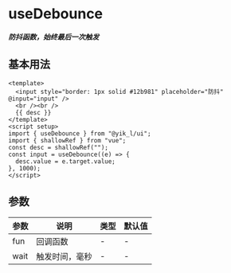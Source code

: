<!--
 * @Author: 刘岩 15136056318@163.com
 * @Date: 2023-09-06 21:05:17
 * @LastEditors: 刘岩 15136056318@163.com
 * @LastEditTime: 2023-09-10 08:03:33
 * @FilePath: /yik-ui-word/docs/useDebounce_.md
 * @Description:
-->
<script setup>
  import UseDebounce from './comps/UseDebounce.vue'
</script>

# useDebounce

**_防抖函数，始终最后一次触发_**

## 基本用法

<UseDebounce></UseDebounce>

```vue
<template>
  <input style="border: 1px solid #12b981" placeholder="防抖" @input="input" />
  <br /><br />
  {{ desc }}
</template>
<script setup>
import { useDebounce } from "@yik_l/ui";
import { shallowRef } from "vue";
const desc = shallowRef("");
const input = useDebounce((e) => {
  desc.value = e.target.value;
}, 1000);
</script>
```

## 参数

| **参数** | **说明**       | **类型** | **默认值** |
| -------- | -------------- | -------- | ---------- |
| fun      | 回调函数       | -        | -          |
| wait     | 触发时间，毫秒 | -        | -          |
